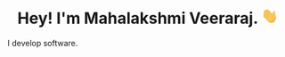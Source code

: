 <h1 align="center">Hey! I'm Mahalakshmi Veeraraj. <img src="hey.gif" width="30px">
</h1>
<p>I develop software.</p>


